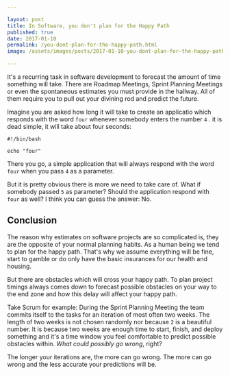 ```yaml
---

layout: post
title: In Software, you don't plan for the Happy Path
published: true
date: 2017-01-10
permalink: /you-dont-plan-for-the-happy-path.html
image: /assets/images/posts/2017-01-10-you-dont-plan-for-the-happy-path/splash.jpg

---
```


It's a recurring task in software development to forecast the amount of time something will take. There are Roadmap Meetings, Sprint Planning Meetings or even the spontaneous estimates you must provide in the hallway. All of them require you to pull out your divining rod and predict the future.

Imagine you are asked how long it will take to create an applicatio which responds with the word `four` whenever somebody enters the number `4` . it is dead simple, it will take about four seconds:

```
#!/bin/bash

echo "four"
```

There you go, a simple application that will always respond with the word `four` when you pass `4` as a parameter.

But it is pretty obvious there is more we need to take care of. What if somebody passed `5` as parameter? Should the application respond with `four` as well? I think you can guess the answer: No.

## Conclusion

The reason why estimates on software projects are so complicated is, they are the opposite of your normal planning habits. As a human being we tend to plan for the happy path. That's why we assume everything will be fine, start to gamble or do only have the basic insurances for our health and housing.

But there are obstacles which will cross your happy path. To plan project timings always comes down to forecast possible obstacles on your way to the end zone and how this delay will affect your happy path.

Take Scrum for example: During the Sprint Planning Meeting the team commits itself to the tasks for an iteration of most often two weeks. The length of two weeks is not chosen randomly nor because `2` is a beautiful number. It is because two weeks are enough time to start, finish, and deploy something and it's a time window you feel comfortable to predict possible obstacles within. *What could possibly go wrong*, right?

The longer your iterations are, the more can go wrong. The more can go wrong and the less accurate your predictions will be.

